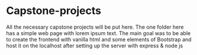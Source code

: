 # Capstone-projects
All the necessary capstone projects will be put here. The one folder here has a simple web page with lorem ipsum text. The main goal was to be able to create the frontend with vanilla html and some elements of Bootstrap and host it on the localhost after setting up the server with express & node js
